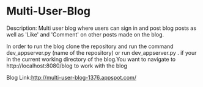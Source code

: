 # Multi-User-Blog
Description: Multi user blog where users can sign in and post blog posts as well as 'Like' and 'Comment' on other posts made on the blog. 


In order to run the blog clone the repository and run the command dev_appserver.py (name of the repository) or run dev_appserver.py . if your in the current working directory of the blog.You want to navigate to http://localhost:8080/blog to work with the blog

Blog Link:http://multi-user-blog-1376.appspot.com/
